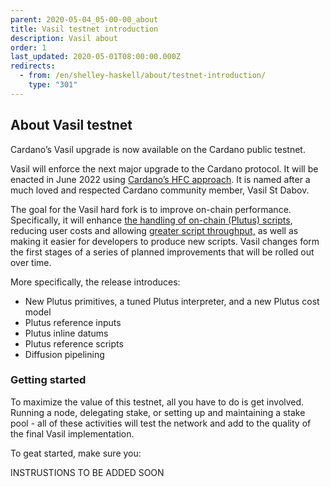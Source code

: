 ```yaml
---
parent: 2020-05-04_05-00-00_about
title: Vasil testnet introduction
description: Vasil about
order: 1
last_updated: 2020-05-01T08:00:00.000Z
redirects:
  - from: /en/shelley-haskell/about/testnet-introduction/
    type: "301"
---
```

## About Vasil testnet

Cardano’s Vasil upgrade is now available on the Cardano public testnet.

Vasil will enforce the next major upgrade to the Cardano protocol. It will be enacted in June 2022 using [Cardano’s HFC approach](https://docs.cardano.org/core-concepts/about-hard-forks). It is named after a much loved and respected Cardano community member, Vasil St Dabov.

The goal for the Vasil hard fork is to improve on-chain performance. Specifically, it will enhance [the handling of on-chain (Plutus) scripts](https://iohk.io/en/blog/posts/2022/04/13/boosting-cardano-s-throughput-with-script-referencing/), reducing user costs and allowing [greater script throughput,](https://iohk.io/en/blog/posts/2022/03/21/increasing-the-transaction-throughput-of-cardano/) as well as making it easier for developers to produce new scripts. Vasil changes form the first stages of a series of planned improvements that will be rolled out over time.

More specifically, the release introduces:

-   New Plutus primitives, a tuned Plutus interpreter, and a new Plutus cost model
-   Plutus reference inputs
-   Plutus inline datums
-   Plutus reference scripts
-   Diffusion pipelining

### Getting started

To maximize the value of this testnet, all you have to do is get involved. Running a node, delegating stake, or setting up and maintaining a stake pool - all of these activities will test the network and add to the quality of the final Vasil implementation. 

To geat started, make sure you:

INSTRUSTIONS TO BE ADDED SOON


